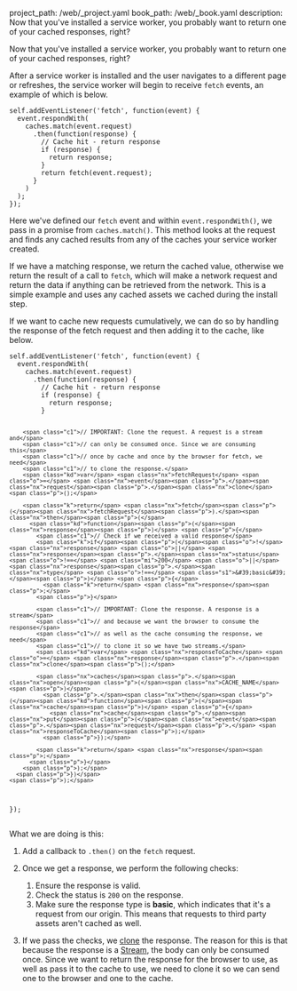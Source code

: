 project_path: /web/_project.yaml
book_path: /web/_book.yaml
description: Now that you've installed a service worker, you probably want to return one of your cached responses, right?

<p class="intro">Now that you've installed a service worker, you probably want to 
  return one of your cached responses, right?</p>

After a service worker is installed and the user navigates to a different page
or refreshes, the service worker will begin to receive `fetch` events, an example
of which is below.

<div class="highlight"><pre><code class="language-javascript" data-lang="javascript"><span class="nx">self</span><span class="p">.</span><span class="nx">addEventListener</span><span class="p">(</span><span class="s1">&#39;fetch&#39;</span><span class="p">,</span> <span class="kd">function</span><span class="p">(</span><span class="nx">event</span><span class="p">)</span> <span class="p">{</span>
  <span class="nx">event</span><span class="p">.</span><span class="nx">respondWith</span><span class="p">(</span>
    <span class="nx">caches</span><span class="p">.</span><span class="nx">match</span><span class="p">(</span><span class="nx">event</span><span class="p">.</span><span class="nx">request</span><span class="p">)</span>
      <span class="p">.</span><span class="nx">then</span><span class="p">(</span><span class="kd">function</span><span class="p">(</span><span class="nx">response</span><span class="p">)</span> <span class="p">{</span>
        <span class="c1">// Cache hit - return response</span>
        <span class="k">if</span> <span class="p">(</span><span class="nx">response</span><span class="p">)</span> <span class="p">{</span>
          <span class="k">return</span> <span class="nx">response</span><span class="p">;</span>
        <span class="p">}</span>
        <span class="k">return</span> <span class="nx">fetch</span><span class="p">(</span><span class="nx">event</span><span class="p">.</span><span class="nx">request</span><span class="p">);</span>
      <span class="p">}</span>
    <span class="p">)</span>
  <span class="p">);</span>
<span class="p">});</span></code></pre></div>

Here we've defined our `fetch` event and within `event.respondWith()`, we
pass in a promise from `caches.match()`. This method looks at the request and
finds any cached results from any of the caches your service worker created.

If we have a matching response, we return the cached value, otherwise we return
the result of a call to `fetch`, which will make a network request and return
the data if anything can be retrieved from the network. This is a simple example
and uses any cached assets we cached during the install step.

If we want to cache new requests cumulatively, we can do so by handling the
response of the fetch request and then adding it to the cache, like below.

<div class="highlight"><pre><code class="language-javascript" data-lang="javascript"><span class="nx">self</span><span class="p">.</span><span class="nx">addEventListener</span><span class="p">(</span><span class="s1">&#39;fetch&#39;</span><span class="p">,</span> <span class="kd">function</span><span class="p">(</span><span class="nx">event</span><span class="p">)</span> <span class="p">{</span>
  <span class="nx">event</span><span class="p">.</span><span class="nx">respondWith</span><span class="p">(</span>
    <span class="nx">caches</span><span class="p">.</span><span class="nx">match</span><span class="p">(</span><span class="nx">event</span><span class="p">.</span><span class="nx">request</span><span class="p">)</span>
      <span class="p">.</span><span class="nx">then</span><span class="p">(</span><span class="kd">function</span><span class="p">(</span><span class="nx">response</span><span class="p">)</span> <span class="p">{</span>
        <span class="c1">// Cache hit - return response</span>
        <span class="k">if</span> <span class="p">(</span><span class="nx">response</span><span class="p">)</span> <span class="p">{</span>
          <span class="k">return</span> <span class="nx">response</span><span class="p">;</span>
        <span class="p">}</span>

        <span class="c1">// IMPORTANT: Clone the request. A request is a stream and</span>
        <span class="c1">// can only be consumed once. Since we are consuming this</span>
        <span class="c1">// once by cache and once by the browser for fetch, we need</span>
        <span class="c1">// to clone the response.</span>
        <span class="kd">var</span> <span class="nx">fetchRequest</span> <span class="o">=</span> <span class="nx">event</span><span class="p">.</span><span class="nx">request</span><span class="p">.</span><span class="nx">clone</span><span class="p">();</span>

        <span class="k">return</span> <span class="nx">fetch</span><span class="p">(</span><span class="nx">fetchRequest</span><span class="p">).</span><span class="nx">then</span><span class="p">(</span>
          <span class="kd">function</span><span class="p">(</span><span class="nx">response</span><span class="p">)</span> <span class="p">{</span>
            <span class="c1">// Check if we received a valid response</span>
            <span class="k">if</span><span class="p">(</span><span class="o">!</span><span class="nx">response</span> <span class="o">||</span> <span class="nx">response</span><span class="p">.</span><span class="nx">status</span> <span class="o">!==</span> <span class="mi">200</span> <span class="o">||</span> <span class="nx">response</span><span class="p">.</span><span class="nx">type</span> <span class="o">!==</span> <span class="s1">&#39;basic&#39;</span><span class="p">)</span> <span class="p">{</span>
              <span class="k">return</span> <span class="nx">response</span><span class="p">;</span>
            <span class="p">}</span>

            <span class="c1">// IMPORTANT: Clone the response. A response is a stream</span>
            <span class="c1">// and because we want the browser to consume the response</span>
            <span class="c1">// as well as the cache consuming the response, we need</span>
            <span class="c1">// to clone it so we have two streams.</span>
            <span class="kd">var</span> <span class="nx">responseToCache</span> <span class="o">=</span> <span class="nx">response</span><span class="p">.</span><span class="nx">clone</span><span class="p">();</span>

            <span class="nx">caches</span><span class="p">.</span><span class="nx">open</span><span class="p">(</span><span class="nx">CACHE_NAME</span><span class="p">)</span>
              <span class="p">.</span><span class="nx">then</span><span class="p">(</span><span class="kd">function</span><span class="p">(</span><span class="nx">cache</span><span class="p">)</span> <span class="p">{</span>
                <span class="nx">cache</span><span class="p">.</span><span class="nx">put</span><span class="p">(</span><span class="nx">event</span><span class="p">.</span><span class="nx">request</span><span class="p">,</span> <span class="nx">responseToCache</span><span class="p">);</span>
              <span class="p">});</span>

            <span class="k">return</span> <span class="nx">response</span><span class="p">;</span>
          <span class="p">}</span>
        <span class="p">);</span>
      <span class="p">})</span>
    <span class="p">);</span>
<span class="p">});</span></code></pre></div>

What we are doing is this:

1. Add a callback to `.then()` on the `fetch` request.
2. Once we get a response, we perform the following checks:

   1. Ensure the response is valid.
   2. Check the status is `200` on the response.
   3. Make sure the response type is **basic**, which indicates that it's a 
      request from our origin. This means that requests to third party assets 
      aren't cached as well.
3. If we pass the checks, we [clone](https://fetch.spec.whatwg.org/#dom-response-clone) 
   the response. The reason for this is that because the response is a 
   [Stream](https://streams.spec.whatwg.org/), the body can only be consumed 
   once. Since we want to return the response for the browser to use, as well 
   as pass it to the cache to use, we need to clone it so we can send one to 
   the browser and one to the cache.


